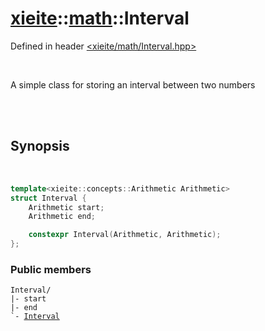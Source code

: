 # [xieite](../xieite.md)::[math](../math.md)::Interval
Defined in header [<xieite/math/Interval.hpp>](../../include/xieite/math/Interval.hpp)

<br/>

A simple class for storing an interval between two numbers

<br/><br/>

## Synopsis

<br/>

```cpp
template<xieite::concepts::Arithmetic Arithmetic>
struct Interval {
	Arithmetic start;
	Arithmetic end;

	constexpr Interval(Arithmetic, Arithmetic);
};
```
### Public members
<pre><code>Interval/
|- start
|- end
`- <a href="./Interval/constructor.md">Interval</a>
</code></pre>
